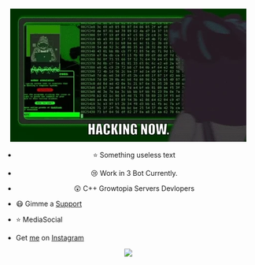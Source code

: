 <p align="center">
<img src="./giphy.webp"/>
<a align="center">

- ⭐ Something useless text
- 😢 Work in 3 Bot Currently.
- 😲 C++ Growtopia Servers Devlopers
- 😷 Gimme a [Support](https://saweria.co/FrenzyS6)

- ⭐ MediaSocial
- Get [me](https://github.com/FrenzY8) on [Instagram](https://instagram.com/FrenzyS6)

<p align="center">
<img src="https://discord.c99.nl/widget/theme-2/803549282942058534.png">
<div align="center">
